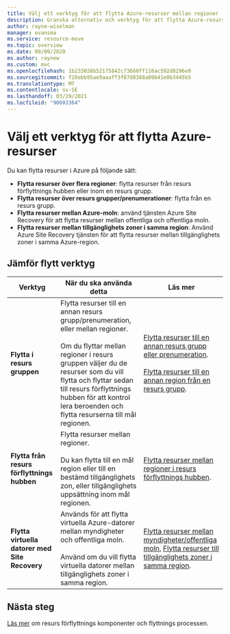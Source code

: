 ```yaml
---
title: Välj ett verktyg för att flytta Azure-resurser mellan regioner
description: Granska alternativ och verktyg för att flytta Azure-resurser mellan regioner
author: rayne-wiselman
manager: evansma
ms.service: resource-move
ms.topic: overview
ms.date: 09/09/2020
ms.author: raynew
ms.custom: mvc
ms.openlocfilehash: 1b233028b52175842c73660ff116ac592d8296e0
ms.sourcegitcommit: f28ebb95ae9aaaff3f87d8388a09b41e0b3445b5
ms.translationtype: MT
ms.contentlocale: sv-SE
ms.lasthandoff: 03/29/2021
ms.locfileid: "90603364"
---
```

# <a name="choose-a-tool-for-moving-azure-resources"></a>Välj ett verktyg för att flytta Azure-resurser

Du kan flytta resurser i Azure på följande sätt:

- **Flytta resurser över flera regioner**: flytta resurser från resurs förflyttnings hubben eller inom en resurs grupp. 
- **Flytta resurser över resurs grupper/prenumerationer**: flytta från en resurs grupp. 
- **Flytta resurser mellan Azure-moln**: använd tjänsten Azure Site Recovery för att flytta resurser mellan offentliga och offentliga moln.
- **Flytta resurser mellan tillgänglighets zoner i samma region**: Använd Azure Site Recovery tjänsten för att flytta resurser mellan tillgänglighets zoner i samma Azure-region.


## <a name="compare-move-tools"></a>Jämför flytt verktyg

**Verktyg** | **När du ska använda detta** | **Läs mer**
--- | --- | ---
**Flytta i resurs gruppen** | Flytta resurser till en annan resurs grupp/prenumeration, eller mellan regioner.<br/><br/> Om du flyttar mellan regioner i resurs gruppen väljer du de resurser som du vill flytta och flyttar sedan till resurs förflyttnings hubben för att kontrol lera beroenden och flytta resurserna till mål regionen. | [Flytta resurser till en annan resurs grupp eller prenumeration](../azure-resource-manager/management/move-resource-group-and-subscription.md).<br/><br/> [Flytta resurser till en annan region från en resurs grupp](move-region-within-resource-group.md).
**Flytta från resurs förflyttnings hubben** | Flytta resurser mellan regioner. <br/><br/> Du kan flytta till en mål region eller till en bestämd tillgänglighets zon, eller tillgänglighets uppsättning inom mål regionen. | [Flytta resurser mellan regioner i resurs förflyttnings hubben]().
**Flytta virtuella datorer med Site Recovery** | Används för att flytta virtuella Azure-datorer mellan myndigheter och offentliga moln.<br/><br/> Använd om du vill flytta virtuella datorer mellan tillgänglighets zoner i samma region. |[Flytta resurser mellan myndigheter/offentliga moln](../site-recovery/region-move-cross-geos.md), [Flytta resurser till tillgänglighets zoner i samma region](../site-recovery/azure-to-azure-how-to-enable-zone-to-zone-disaster-recovery.md).

## <a name="next-steps"></a>Nästa steg

[Läs mer](about-move-process.md) om resurs förflyttnings komponenter och flyttnings processen.
